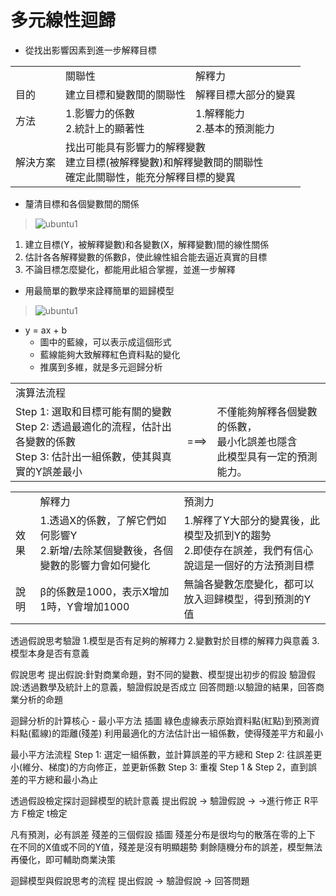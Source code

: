 # 多元線性迴歸
*   從找出影響因素到進一步解釋目標
<table>
    <tr>
        <td> </td>
		<td>關聯性</td>
		<td>解釋力</td>
    </tr>
    <tr>
        <td>目的</td>
		<td>建立目標和變數間的關聯性</td>
		<td>解釋目標大部分的變異</td>
    </tr>
    <tr>
        <td>方法</td>
		<td>1.影響力的係數<br>2.統計上的顯著性</td>
		<td>1.解釋能力<br>2.基本的預測能力</td>
    </tr>
    <tr>
        <td>解決方案</td>
		    <td colspan="2">找出可能具有影響力的解釋變數<br>建立目標(被解釋變數)和解釋變數間的關聯性<br>確定此關聯性，能充分解釋目標的變異</td>
    </tr>	
</table> 

*   釐清目標和各個變數間的關係
> ![ubuntu1](../master/images/linerRegression1.png)
						 
1.  建立目標(Y，被解釋變數)和各變數(X，解釋變數)間的線性關係<br>
2.  估計各各解釋變數的係數β，使此線性組合能去逼近真實的目標
3.  不論目標怎麼變化，都能用此組合掌握，並進一步解釋
 
*   用最簡單的數學來詮釋簡單的廻歸模型 
> ![ubuntu1](../master/images/linerRegression2.png)
 
* y = ax + b
  * 圖中的藍線，可以表示成這個形式
  * 藍線能夠大致解釋紅色資料點的變化
  * 推廣到多維，就是多元迴歸分析

<table>
    <tr>
        <td colspan="3">演算法流程</td>	
	</tr>
    <tr>
        <td>Step 1: 選取和目標可能有關的變數<br>Step 2: 透過最適化的流程，估計出各變數的係數<br>Step 3: 估計出一組係數，使其與真實的Y誤差最小</td>	 
        <td>===></td>
		<td>不僅能夠解釋各個變數的係數，<br>最小化誤差也隱含<br>此模型具有一定的預測能力。</td>
    </tr>	
</table> 	
        
<table>
    <tr>
        <td> </td>
		<td>解釋力</td>
		<td>預測力</td>
    </tr>
    <tr>
        <td>效果</td>
		<td>1.透過X的係數，了解它們如何影響Y<br>2.新增/去除某個變數後，各個變數的影響力會如何變化</td>
		<td>1.解釋了Y大部分的變異後，此模型及抓到Y的趨勢<br>2.即使存在誤差，我們有信心說這是一個好的方法預測目標</td>
    </tr>
    <tr>
        <td>說明</td>
		<td>β的係數是1000，表示X增加1時，Y會增加1000</td>
		<td>無論各變數怎麼變化，都可以放入迴歸模型，得到預測的Y值</td>
    </tr>	
</table> 
 
 
 
 
 透過假說思考驗證
 1.模型是否有足夠的解釋力
 2.變數對於目標的解釋力與意義
 3.模型本身是否有意義
 
 假說思考
 提出假說:針對商業命題，對不同的變數、模型提出初步的假設
 驗證假說:透過數學及統計上的意義，驗證假說是否成立
 回答問題:以驗證的結果，回答商業分析的命題
 
 迴歸分析的計算核心 - 最小平方法
 插圖
 綠色虛線表示原始資料點(紅點)到預測資料點(藍線)的距離(殘差)
 利用最適化的方法估計出一組係數，使得殘差平方和最小
 
 最小平方法流程
 Step 1: 選定一組係數，並計算誤差的平方總和 
 Step 2: 往誤差更小(維分、梯度)的方向修正，並更新係數
 Step 3: 重複 Step 1 & Step 2，直到誤差的平方總和最小為止
 
 透過假設檢定探討迴歸模型的統計意義
       提出假說 -> 驗證假說 ->  ->進行修正
 R平方 
 F檢定 
 t檢定
 
 凡有預測，必有誤差
 殘差的三個假設
 插圖
 殘差分布是很均勻的散落在零的上下
 在不同的X值或不同的Y值，殘差是沒有明顯趨勢 
 剩餘隨機分布的誤差，模型無法再優化，即可輔助商業決策
 
 迴歸模型與假說思考的流程
 提出假說 -> 驗證假說 -> 回答問題
